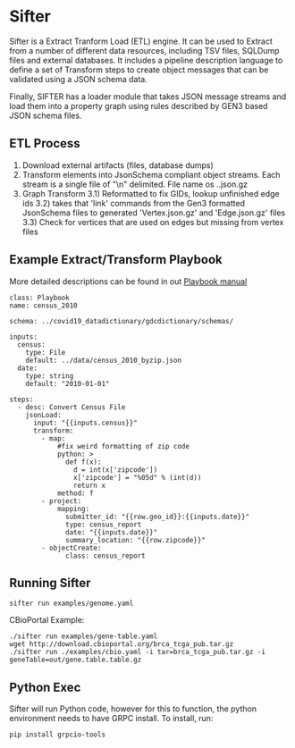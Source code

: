 
# Sifter

Sifter is a Extract Tranform Load (ETL) engine. It can be used to
Extract from a number of different data resources, including TSV files, SQLDump
files and external databases. It includes a pipeline description language to
define a set of Transform steps to create object messages that can be
validated using a JSON schema data.

Finally, SIFTER has a loader module that takes JSON message streams and load them
into a property graph using rules described by GEN3 based JSON schema files.


## ETL Process

1) Download external artifacts (files, database dumps)
2) Transform elements into JsonSchema compliant object streams. Each stream is a
single file of "\n" delimited. File name os <prefix>.<class id>.json.gz
3) Graph Transform
3.1) Reformatted to fix GIDs, lookup unfinished edge ids
3.2) takes that 'link' commands from the Gen3 formatted JsonSchema files
to generated 'Vertex.json.gz' and 'Edge.json.gz' files
3.3) Check for vertices that are used on edges but missing from vertex files


## Example Extract/Transform Playbook

More detailed descriptions can be found in out [Playbook manual](Playbook.md)

```
class: Playbook
name: census_2010

schema: ../covid19_datadictionary/gdcdictionary/schemas/

inputs:
  census:
    type: File
    default: ../data/census_2010_byzip.json
  date:
    type: string
    default: "2010-01-01"

steps:
  - desc: Convert Census File
    jsonLoad:
      input: "{{inputs.census}}"
      transform:
        - map:
            #fix weird formatting of zip code
            python: >
              def f(x):
                d = int(x['zipcode'])
                x['zipcode'] = "%05d" % (int(d))
                return x
            method: f
        - project:
            mapping:
              submitter_id: "{{row.geo_id}}:{{inputs.date}}"
              type: census_report
              date: "{{inputs.date}}"
              summary_location: "{{row.zipcode}}"
        - objectCreate:
              class: census_report
```


## Running Sifter


```
sifter run examples/genome.yaml
```

CBioPortal Example:

```
./sifter run examples/gene-table.yaml
wget http://download.cbioportal.org/brca_tcga_pub.tar.gz
./sifter run ./examples/cbio.yaml -i tar=brca_tcga_pub.tar.gz -i geneTable=out/gene.table.table.gz
```


## Python Exec

Sifter will run Python code, however for this to function, the python environment
needs to have GRPC install. To install, run:
```
pip install grpcio-tools
```
